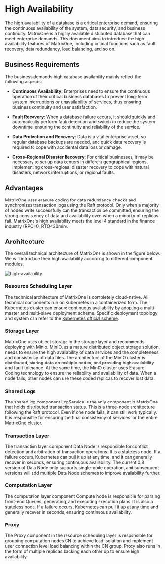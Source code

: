 # High Availability

The high availability of a database is a critical enterprise demand, ensuring the continuous availability of the system, data security, and business continuity. MatrixOne is a highly available distributed database that can meet enterprise demands. This document aims to introduce the high availability features of MatrixOne, including critical functions such as fault recovery, data redundancy, load balancing, and so on.

## Business Requirements

The business demands high database availability mainly reflect the following aspects:

* **Continuous Availability**: Enterprises need to ensure the continuous operation of their critical business databases to prevent long-term system interruptions or unavailability of services, thus ensuring business continuity and user satisfaction.

* **Fault Recovery**: When a database failure occurs, it should quickly and automatically perform fault detection and switch to reduce the system downtime, ensuring the continuity and reliability of the service.

* **Data Protection and Recovery**: Data is a vital enterprise asset, so regular database backups are needed, and quick data recovery is required to cope with accidental data loss or damage.

* **Cross-Regional Disaster Recovery**: For critical businesses, it may be necessary to set up data centers in different geographical regions, implementing cross-regional disaster recovery to cope with natural disasters, network interruptions, or regional faults.

## Advantages

MatrixOne uses erasure coding for data redundancy checks and synchronizes transaction logs using the Raft protocol. Only when a majority of nodes write successfully can the transaction be committed, ensuring the strong consistency of data and availability even when a minority of replicas fail. MatrixOne's high availability meets the level 4 standard in the finance industry (RPO=0, RTO<30min).

## Architecture

The overall technical architecture of MatrixOne is shown in the figure below. We will introduce their high availability according to different component modules.

![high-availability](https://github.com/matrixorigin/artwork/blob/main/docs/overview/high-availability.png?raw=true)

### Resource Scheduling Layer

The technical architecture of MatrixOne is completely cloud-native. All technical components run on Kubernetes in a containerized form. The Kubernetes cluster can ensure continuous availability by adopting a multi-master and multi-slave deployment scheme. Specific deployment topology and system can refer to the [Kubernetes official scheme](https://kubernetes.io/docs/setup/production-environment/tools/kubeadm/ha-topology/).

### Storage Layer

MatrixOne uses object storage in the storage layer and recommends deploying with Minio. MinIO, as a mature distributed object storage solution, needs to ensure the high availability of data services and the completeness and consistency of data files. The architecture of the MinIO cluster is distributed, storing data on multiple nodes, and providing high availability and fault tolerance. At the same time, the MinIO cluster uses Erasure Coding technology to ensure the reliability and availability of data. When a node fails, other nodes can use these coded replicas to recover lost data.

### Shared Logs

The shared log component LogService is the only component in MatrixOne that holds distributed transaction status. This is a three-node architecture following the Raft protocol. Even if one node fails, it can still work typically. It is responsible for ensuring the final consistency of services for the entire MatrixOne cluster.

### Transaction Layer

The transaction layer component Data Node is responsible for conflict detection and arbitration of transaction operations. It is a stateless node. If a failure occurs, Kubernetes can pull it up at any time, and it can generally recover in seconds, ensuring continuous availability. The current 0.8 version of Data Node only supports single-node operation, and subsequent versions will add multiple Data Node schemes to improve availability further.

### Computation Layer

The computation layer component Compute Node is responsible for parsing front-end Queries, generating, and executing execution plans. It is also a stateless node. If a failure occurs, Kubernetes can pull it up at any time and generally recover in seconds, ensuring continuous availability.

### Proxy

The Proxy component in the resource scheduling layer is responsible for grouping computation nodes CN to achieve load isolation and implement user connection level load balancing within the CN group. Proxy also runs in the form of multiple replicas backing each other up to ensure high availability.
